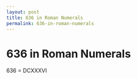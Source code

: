 ```yaml
---
layout: post
title: 636 in Roman Numerals
permalink: 636-in-roman-numerals
---
```


# 636 in Roman Numerals

636 = DCXXXVI
